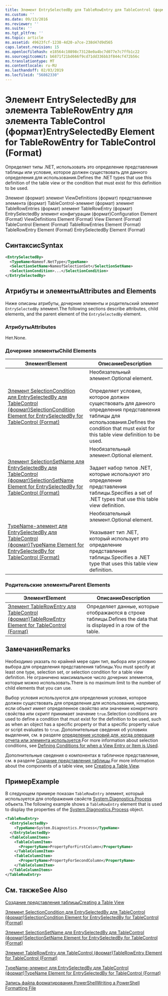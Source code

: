 ```yaml
---
title: Элемент EntrySelectedBy для TableRowEntry для TableControl (формат) | Документация Майкрософт
ms.custom: ''
ms.date: 09/13/2016
ms.reviewer: ''
ms.suite: ''
ms.tgt_pltfrm: ''
ms.topic: article
ms.assetid: 49623fcf-1238-4d20-a7ce-238d47d9d565
caps.latest.revision: 15
ms.openlocfilehash: e18564c10898c73128e0a4bc7d077e7c7ffb1c22
ms.sourcegitcommit: b6871f21bd666f9cd71dd336bb3f844cf472b56c
ms.translationtype: MT
ms.contentlocale: ru-RU
ms.lasthandoff: 02/03/2019
ms.locfileid: "56862330"
---
```

# <a name="entryselectedby-element-for-tablerowentry--for-tablecontrol-format"></a><span data-ttu-id="d3b54-102">Элемент EntrySelectedBy для элемента TableRowEntry для элемента TableControl (формат)</span><span class="sxs-lookup"><span data-stu-id="d3b54-102">EntrySelectedBy Element for TableRowEntry  for TableControl (Format)</span></span>

<span data-ttu-id="d3b54-103">Определяет типы .NET, использовать это определение представления таблицы или условие, которое должен существовать для данного определения для использования.</span><span class="sxs-lookup"><span data-stu-id="d3b54-103">Defines the .NET types that use this definition of the table view or the condition that must exist for this definition to be used.</span></span>

<span data-ttu-id="d3b54-104">Элемент (формат) элемент ViewDefinitions (формат) представление элемента (формат) TableControl-элемент (формат) элемент TableRowEntries (формат) элемент TableRowEntry (формат) EntrySelectedBy элемент конфигурации (формат)</span><span class="sxs-lookup"><span data-stu-id="d3b54-104">Configuration Element (Format) ViewDefinitions Element (Format) View Element (Format) TableControl Element (Format) TableRowEntries Element (Format) TableRowEntry Element (Format) EntrySelectedBy Element (Format)</span></span>

## <a name="syntax"></a><span data-ttu-id="d3b54-105">Синтаксис</span><span class="sxs-lookup"><span data-stu-id="d3b54-105">Syntax</span></span>

```xml
<EntrySelectedBy>
  <TypeName>Nameof.NetType</TypeName>
  <SelectionSetName>NameofSelectionSet</SelectionSetName>
  <SelectionCondition>...</SelectionCondition>
</EntrySelectedBy>
```

## <a name="attributes-and-elements"></a><span data-ttu-id="d3b54-106">Атрибуты и элементы</span><span class="sxs-lookup"><span data-stu-id="d3b54-106">Attributes and Elements</span></span>

<span data-ttu-id="d3b54-107">Ниже описаны атрибуты, дочерние элементы и родительский элемент `EntrySelectedBy` элемент.</span><span class="sxs-lookup"><span data-stu-id="d3b54-107">The following sections describe attributes, child elements, and the parent element of the `EntrySelectedBy` element.</span></span>

### <a name="attributes"></a><span data-ttu-id="d3b54-108">Атрибуты</span><span class="sxs-lookup"><span data-stu-id="d3b54-108">Attributes</span></span>

<span data-ttu-id="d3b54-109">Нет.</span><span class="sxs-lookup"><span data-stu-id="d3b54-109">None.</span></span>

### <a name="child-elements"></a><span data-ttu-id="d3b54-110">Дочерние элементы</span><span class="sxs-lookup"><span data-stu-id="d3b54-110">Child Elements</span></span>

|<span data-ttu-id="d3b54-111">Элемент</span><span class="sxs-lookup"><span data-stu-id="d3b54-111">Element</span></span>|<span data-ttu-id="d3b54-112">Описание</span><span class="sxs-lookup"><span data-stu-id="d3b54-112">Description</span></span>|
|-------------|-----------------|
|[<span data-ttu-id="d3b54-113">Элемент SelectionCondition для EntrySelectedBy для TableControl (формат)</span><span class="sxs-lookup"><span data-stu-id="d3b54-113">SelectionCondition Element for EntrySelectedBy for TableControl (Format)</span></span>](./selectioncondition-element-for-entryselectedby-for-tablecontrol-format.md)|<span data-ttu-id="d3b54-114">Необязательный элемент.</span><span class="sxs-lookup"><span data-stu-id="d3b54-114">Optional element.</span></span><br /><br /> <span data-ttu-id="d3b54-115">Определяет условие, которое должен существовать для данного определения представления таблицы для использования.</span><span class="sxs-lookup"><span data-stu-id="d3b54-115">Defines the condition that must exist for this table view definition to be used.</span></span>|
|[<span data-ttu-id="d3b54-116">Элемент SelectionSetName для EntrySelectedBy для TableControl (формат)</span><span class="sxs-lookup"><span data-stu-id="d3b54-116">SelectionSetName Element for EntrySelectedBy for TableControl (Format)</span></span>](./selectionsetname-element-for-entryselectedby-for-tablecontrol-format.md)|<span data-ttu-id="d3b54-117">Необязательный элемент.</span><span class="sxs-lookup"><span data-stu-id="d3b54-117">Optional element.</span></span><br /><br /> <span data-ttu-id="d3b54-118">Задает набор типов .NET, которые используют это определение представления таблицы.</span><span class="sxs-lookup"><span data-stu-id="d3b54-118">Specifies a set of .NET types that use this table view definition.</span></span>|
|[<span data-ttu-id="d3b54-119">TypeName-элемент для EntrySelectedBy для TableControl (формат)</span><span class="sxs-lookup"><span data-stu-id="d3b54-119">TypeName Element for EntrySelectedBy for TableControl (Format)</span></span>](./typename-element-for-entryselectedby-for-tablecontrol-format.md)|<span data-ttu-id="d3b54-120">Необязательный элемент.</span><span class="sxs-lookup"><span data-stu-id="d3b54-120">Optional element.</span></span><br /><br /> <span data-ttu-id="d3b54-121">Указывает тип .NET, который использует это определение представления таблицы.</span><span class="sxs-lookup"><span data-stu-id="d3b54-121">Specifies a .NET type that uses this table view definition.</span></span>|

### <a name="parent-elements"></a><span data-ttu-id="d3b54-122">Родительские элементы</span><span class="sxs-lookup"><span data-stu-id="d3b54-122">Parent Elements</span></span>

|<span data-ttu-id="d3b54-123">Элемент</span><span class="sxs-lookup"><span data-stu-id="d3b54-123">Element</span></span>|<span data-ttu-id="d3b54-124">Описание</span><span class="sxs-lookup"><span data-stu-id="d3b54-124">Description</span></span>|
|-------------|-----------------|
|[<span data-ttu-id="d3b54-125">Элемент TableRowEntry для TableControl (формат)</span><span class="sxs-lookup"><span data-stu-id="d3b54-125">TableRowEntry Element for TableControl (Format)</span></span>](./tablerowentry-element-for-tablerowentroes-for-tablecontrol-format.md)|<span data-ttu-id="d3b54-126">Определяет данные, которые отображаются в строке таблицы.</span><span class="sxs-lookup"><span data-stu-id="d3b54-126">Defines the data that is displayed in a row of the table.</span></span>|

## <a name="remarks"></a><span data-ttu-id="d3b54-127">Замечания</span><span class="sxs-lookup"><span data-stu-id="d3b54-127">Remarks</span></span>

<span data-ttu-id="d3b54-128">Необходимо указать по крайней мере один тип, выбора или условию выбора для определения представления таблицы.</span><span class="sxs-lookup"><span data-stu-id="d3b54-128">You must specify at least one type, selection set, or selection condition for a table view definition.</span></span> <span data-ttu-id="d3b54-129">Не ограничено максимальное число дочерних элементов, которые можно использовать.</span><span class="sxs-lookup"><span data-stu-id="d3b54-129">There is no maximum limit to the number of child elements that you can use.</span></span>

<span data-ttu-id="d3b54-130">Выбор условия используются для определения условия, которое должен существовать для определения для использования, например, если объект имеет определенное свойство или значение конкретного свойства или скрипт принимает значение `true`.</span><span class="sxs-lookup"><span data-stu-id="d3b54-130">Selection conditions are used to define a condition that must exist for the definition to be used, such as when an object has a specific property or that a specific property value or script evaluates to `true`.</span></span> <span data-ttu-id="d3b54-131">Дополнительные сведения об условиях выделения, см. в разделе [определение условий для, когда операция отчета или элемента используется](./defining-conditions-for-displaying-data.md).</span><span class="sxs-lookup"><span data-stu-id="d3b54-131">For more information about selection conditions, see [Defining Conditions for when a View Entry or Item is Used](./defining-conditions-for-displaying-data.md).</span></span>

<span data-ttu-id="d3b54-132">Дополнительные сведения о компонентах в табличное представление, см. в разделе [Создание представления таблицы](./creating-a-table-view.md).</span><span class="sxs-lookup"><span data-stu-id="d3b54-132">For more information about the components of a table view, see [Creating a Table View](./creating-a-table-view.md).</span></span>

## <a name="example"></a><span data-ttu-id="d3b54-133">Пример</span><span class="sxs-lookup"><span data-stu-id="d3b54-133">Example</span></span>

<span data-ttu-id="d3b54-134">В следующем примере показан `TableRowEntry` элемент, который используется для отображения свойств [System.Diagnostics.Process](/dotnet/api/System.Diagnostics.Process) объекта.</span><span class="sxs-lookup"><span data-stu-id="d3b54-134">The following example shows a `TableRowEntry` element that is used to display the properties of the [System.Diagnostics.Process](/dotnet/api/System.Diagnostics.Process) object.</span></span>

```xml
<TableRowEntry>
  <EntrySelectedBy>
    <TypeName>System.Diagnostics.Process</TypeName>
  </EntrySelectedBy>
  <TableColumnItems>
    <TableColumnItem>
      <PropertyName>PropertyForFirstColumn</PropertyName>
    </TableColumnItem>
    <TableColumnItem>
      <PropertyName>PropertyForSecondColumn</PropertyName>
    </TableColumnItem>
  </TableColumnItems>
</TableRowEntry>
```

## <a name="see-also"></a><span data-ttu-id="d3b54-135">См. также</span><span class="sxs-lookup"><span data-stu-id="d3b54-135">See Also</span></span>

[<span data-ttu-id="d3b54-136">Создание представления таблицы</span><span class="sxs-lookup"><span data-stu-id="d3b54-136">Creating a Table View</span></span>](./creating-a-table-view.md)

[<span data-ttu-id="d3b54-137">Элемент SelectionCondition для EntrySelectedBy для TableControl (формат)</span><span class="sxs-lookup"><span data-stu-id="d3b54-137">SelectionCondition Element for EntrySelectedBy for TableControl (Format)</span></span>](./selectioncondition-element-for-entryselectedby-for-tablecontrol-format.md)

[<span data-ttu-id="d3b54-138">Элемент SelectionSetName для EntrySelectedBy для TableControl (формат)</span><span class="sxs-lookup"><span data-stu-id="d3b54-138">SelectionSetName Element for EntrySelectedBy for TableControl (Format)</span></span>](./selectionsetname-element-for-entryselectedby-for-tablecontrol-format.md)

[<span data-ttu-id="d3b54-139">Элемент TableRowEntry для TableControl (формат)</span><span class="sxs-lookup"><span data-stu-id="d3b54-139">TableRowEntry Element for TableControl (Format)</span></span>](./tablerowentry-element-for-tablerowentroes-for-tablecontrol-format.md)

[<span data-ttu-id="d3b54-140">TypeName-элемент для EntrySelectedBy для TableControl (формат)</span><span class="sxs-lookup"><span data-stu-id="d3b54-140">TypeName Element for EntrySelectedBy for TableControl (Format)</span></span>](./typename-element-for-entryselectedby-for-tablecontrol-format.md)

[<span data-ttu-id="d3b54-141">Запись файла форматирования PowerShell</span><span class="sxs-lookup"><span data-stu-id="d3b54-141">Writing a PowerShell Formatting File</span></span>](./writing-a-powershell-formatting-file.md)
